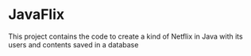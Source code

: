 # JavaFlix
This project contains the code to create a kind of Netflix in Java with its users and contents saved in a database
